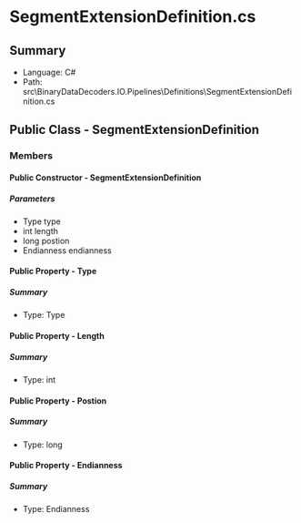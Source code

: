 ﻿# SegmentExtensionDefinition.cs

## Summary

* Language: C#
* Path: src\BinaryDataDecoders.IO.Pipelines\Definitions\SegmentExtensionDefinition.cs

## Public Class - SegmentExtensionDefinition

### Members

#### Public Constructor - SegmentExtensionDefinition

#####  Parameters

 - Type type 
 - int length 
 - long postion 
 - Endianness endianness 

#### Public Property - Type

##### Summary

 * Type: Type 

#### Public Property - Length

##### Summary

 * Type: int 

#### Public Property - Postion

##### Summary

 * Type: long 

#### Public Property - Endianness

##### Summary

 * Type: Endianness 

